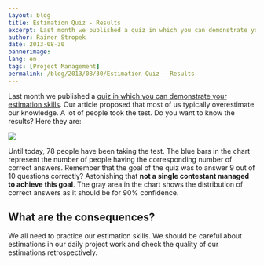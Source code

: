 ```yaml
---
layout: blog
title: Estimation Quiz - Results
excerpt: Last month we published a quiz in which you can demonstrate your estimation skills. Our article proposed that most of us typically overestimate our knowledge. A lot of people took the test. Do you want to know the results? Here they are.
author: Rainer Stropek
date: 2013-08-30
bannerimage: 
lang: en
tags: [Project Management]
permalink: /blog/2013/08/30/Estimation-Quiz---Results
---
```


<p>Last month we published a <a href="~/blog/2013/07/19/How-Good-Are-Your-Estimation-Skills" target="_blank">quiz in which you can demonstrate your estimation skills</a>. Our article proposed that most of us typically overestimate our knowledge. A lot of people took the test. Do you want to know the results? Here they are:</p><p>
  <img src="{{site.baseurl}}/content/images/blog/2013/08/QuizResults.png" />
</p><p>Until today, 78 people have been taking the test. The blue bars in the chart represent the number of people having the corresponding number of correct answers. Remember that the goal of the quiz was to answer 9 out of 10 questions correctly? Astonishing that <strong>not a single contestant managed to achieve this goal</strong>. The gray area in the chart shows the distribution of correct answers as it should be for 90% confidence.</p><h2>What are the consequences?</h2><p>We all need to practice our estimation skills. We should be careful about estimations in our daily project work and check the quality of our estimations retrospectively.</p>